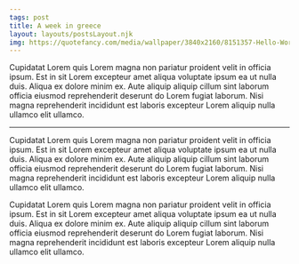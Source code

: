```yaml
---
tags: post
title: A week in greece
layout: layouts/postsLayout.njk
img: https://quotefancy.com/media/wallpaper/3840x2160/8151357-Hello-World-Wallpaper.jpg
---
```


Cupidatat Lorem quis Lorem magna non pariatur proident velit in officia ipsum. Est in sit Lorem excepteur amet aliqua voluptate ipsum ea ut nulla duis. Aliqua ex dolore minim ex. Aute aliquip aliquip cillum sint laborum officia eiusmod reprehenderit deserunt do Lorem fugiat laborum. Nisi magna reprehenderit incididunt est laboris excepteur Lorem aliquip nulla ullamco elit ullamco.

---

Cupidatat Lorem quis Lorem magna non pariatur proident velit in officia ipsum. Est in sit Lorem excepteur amet aliqua voluptate ipsum ea ut nulla duis. Aliqua ex dolore minim ex. Aute aliquip aliquip cillum sint laborum officia eiusmod reprehenderit deserunt do Lorem fugiat laborum. Nisi magna reprehenderit incididunt est laboris excepteur Lorem aliquip nulla ullamco elit ullamco.

Cupidatat Lorem quis Lorem magna non pariatur proident velit in officia ipsum. Est in sit Lorem excepteur amet aliqua voluptate ipsum ea ut nulla duis. Aliqua ex dolore minim ex. Aute aliquip aliquip cillum sint laborum officia eiusmod reprehenderit deserunt do Lorem fugiat laborum. Nisi magna reprehenderit incididunt est laboris excepteur Lorem aliquip nulla ullamco elit ullamco.
